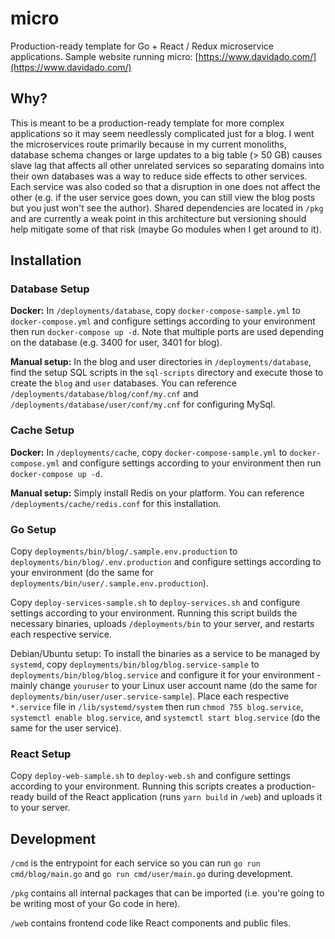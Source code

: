 # micro

Production-ready template for Go + React / Redux microservice applications. Sample website running micro: [https://www.davidado.com/](https://www.davidado.com/)

## Why?

This is meant to be a production-ready template for more complex applications so it may seem needlessly complicated just for a blog. I went the microservices route primarily because in my current monoliths, database schema changes or large updates to a big table (> 50 GB) causes slave lag that affects all other unrelated services so separating domains into their own databases was a way to reduce side effects to other services. Each service was also coded so that a disruption in one does not affect the other (e.g. if the user service goes down, you can still view the blog posts but you just won't see the author). Shared dependencies are located in `/pkg` and are currently a weak point in this architecture but versioning should help mitigate some of that risk (maybe Go modules when I get around to it).

## Installation

### Database Setup

**Docker:** In `/deployments/database`, copy `docker-compose-sample.yml` to `docker-compose.yml` and configure settings according to your environment then run `docker-compose up -d`. Note that multiple ports are used depending on the database (e.g. 3400 for user, 3401 for blog).

**Manual setup:** In the blog and user directories in `/deployments/database`, find the setup SQL scripts in the `sql-scripts` directory and execute those to create the `blog` and `user` databases. You can reference `/deployments/database/blog/conf/my.cnf` and `/deployments/database/user/conf/my.cnf` for configuring MySql.

### Cache Setup

**Docker:** In `/deployments/cache`, copy `docker-compose-sample.yml` to `docker-compose.yml` and configure settings according to your environment then run `docker-compose up -d`.

**Manual setup:** Simply install Redis on your platform. You can reference `/deployments/cache/redis.conf` for this installation.

### Go Setup

Copy `deployments/bin/blog/.sample.env.production` to `deployments/bin/blog/.env.production` and configure settings according to your environment (do the same for `deployments/bin/user/.sample.env.production`).

Copy `deploy-services-sample.sh` to `deploy-services.sh` and configure settings according to your environment. Running this script builds the necessary binaries, uploads `/deployments/bin` to your server, and restarts each respective service.

Debian/Ubuntu setup: To install the binaries as a service to be managed by `systemd`, copy `deployments/bin/blog/blog.service-sample` to `deployments/bin/blog/blog.service` and configure it for your environment - mainly change `youruser` to your Linux user account name (do the same for `deployments/bin/user/user.service-sample`). Place each respective `*.service` file in `/lib/systemd/system` then run `chmod 755 blog.service`, `systemctl enable blog.service`, and `systemctl start blog.service` (do the same for the user service).

### React Setup

Copy `deploy-web-sample.sh` to `deploy-web.sh` and configure settings according to your environment. Running this scripts creates a production-ready build of the React application (runs `yarn build` in `/web`) and uploads it to your server.

## Development

`/cmd` is the entrypoint for each service so you can run `go run cmd/blog/main.go` and `go run cmd/user/main.go` during development.

`/pkg` contains all internal packages that can be imported (i.e. you're going to be writing most of your Go code in here).

`/web` contains frontend code like React components and public files.
